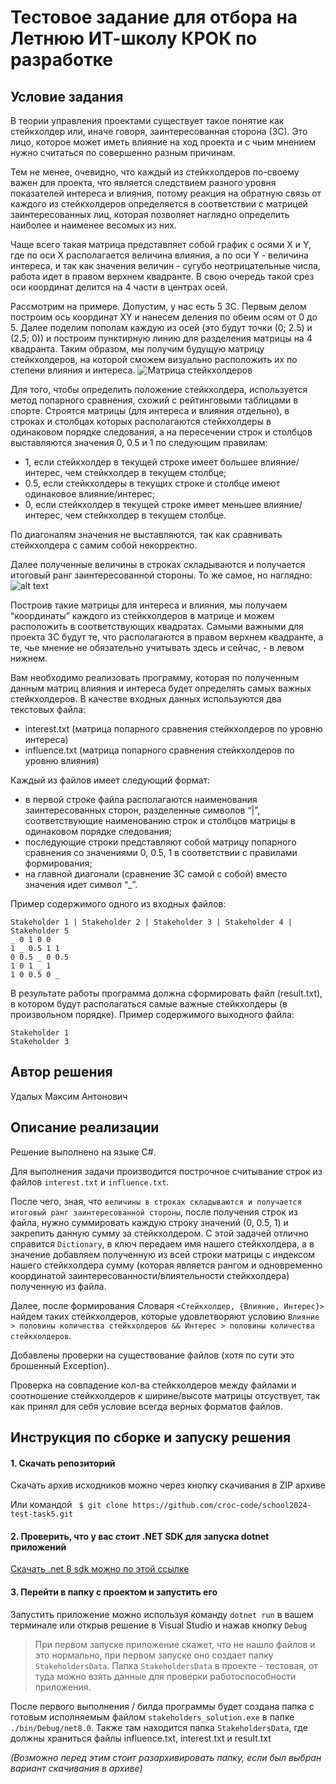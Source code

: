 # Тестовое задание для отбора на Летнюю ИТ-школу КРОК по разработке

## Условие задания
В теории управления проектами существует такое понятие как стейкхолдер или, иначе говоря, заинтересованная сторона (ЗС). Это лицо, которое может иметь влияние на ход проекта и с чьим мнением нужно считаться по совершенно разным причинам.

Тем не менее, очевидно, что каждый из стейкхолдеров по-своему важен для проекта, что является следствием разного уровня показателей интереса и влияния, потому реакция на обратную связь от каждого из стейкхолдеров определяется в соответствии с матрицей заинтересованных лиц, которая позволяет наглядно определить наиболее и наименее весомых из них.

Чаще всего такая матрица представляет собой график с осями X и Y, где по оси X располагается величина влияния, а по оси Y - величина интереса, и так как значения величин - сугубо неотрицательные числа, работа идет в правом верхнем квадранте. В свою очередь такой срез оси координат делится на 4 части в центрах осей.

Рассмотрим на примере. Допустим, у нас есть 5 ЗС. Первым делом построим ось координат XY и нанесем деления по обеим осям от 0 до 5. Далее поделим пополам каждую из осей (это будут точки (0; 2.5) и (2.5; 0)) и построим пунктирную линию для разделения матрицы на 4 квадранта. Таким образом, мы получим будущую матрицу стейкхолдеров, на которой сможем визуально расположить их по степени влияния и интереса.
![Матрица стейкхолдеров](https://github.com/croc-code/school2024-test-task5/blob/master/stakeholders_matrix.png)

Для того, чтобы определить положение стейкхолдера, используется метод попарного сравнения, схожий с рейтинговыми таблицами в спорте. Строятся матрицы (для интереса и влияния отдельно), в строках и столбцах которых располагаются стейкхолдеры в одинаковом порядке следования, а на пересечении строк и столбцов выставляются значения 0, 0.5 и 1 по следующим правилам:
- 1, если стейкхолдер в текущей строке имеет большее влияние/интерес, чем стейкхолдер в текущем столбце;
- 0.5, если стейкхолдеры в текущих строке и столбце имеют одинаковое влияние/интерес;
- 0, если стейкхолдер в текущей строке имеет меньшее влияние/интерес, чем стейкхолдер в текущем столбце.

По диагоналям значения не выставляются, так как сравнивать стейкхолдера с самим собой некорректно.

Далее полученные величины в строках складываются и получается итоговый ранг заинтересованной стороны. То же самое, но наглядно:
![alt text](https://github.com/croc-code/school2024-test-task5/blob/master/pair_compair.png)

Построив такие матрицы для интереса и влияния, мы получаем “координаты” каждого из стейкхолдеров в матрице и можем расположить в соответствующих квадратах.
Самыми важными для проекта ЗС будут те, что располагаются в правом верхнем квадранте, а те, чье мнение не обязательно учитывать здесь и сейчас, - в левом нижнем.

Вам необходимо реализовать программу, которая по полученным данным матриц влияния и интереса будет определять самых важных стейкхолдеров. В качестве входных данных используются два текстовых файла:
- interest.txt (матрица попарного сравнения стейкхолдеров по уровню интереса)
- influence.txt (матрица попарного сравнения стейкхолдеров по уровню влияния)

Каждый из файлов имеет следующий формат:
- в первой строке файла располагаются наименования заинтересованных сторон, разделенные символов “|”, соответствующие наименованию строк и столбцов матрицы в одинаковом порядке следования;
- последующие строки представляют собой матрицу попарного сравнения со значениями 0, 0.5, 1 в соответствии с правилами формирования;
- на главной диагонали (сравнение ЗС самой с собой) вместо значения идет символ “_”.

Пример содержимого одного из входных файлов:
```
Stakeholder 1 | Stakeholder 2 | Stakeholder 3 | Stakeholder 4 | Stakeholder 5
_ 0 1 0 0
1 _ 0.5 1 1
0 0.5 _ 0 0.5
1 0 1 _ 1
1 0 0.5 0 _
```

В результате работы программа должна сформировать файл (result.txt), в котором будут располагаться самые важные стейкхолдеры (в произвольном порядке). Пример содержимого выходного файла:
```
Stakeholder 1
Stakeholder 3
```

## Автор решения
Удалых Максим Антонович

## Описание реализации
Решение выполнено на языке C#.

Для выполнения задачи производится построчное считывание строк из файлов `interest.txt` и `influence.txt`.

После чего, зная, что `величины в строках складываются и получается итоговый ранг заинтересованной стороны`, после получения строк из файла, нужно суммировать каждую строку значений (0, 0.5, 1) и закрепить данную сумму за стейкхолдером. C этой задачей отлично справится `Dictionary`, в ключ передаем имя нашего стейкхолдера, а в значение добавляем полученную из всей строки матрицы c индексом нашего стейкхолдера сумму (которая является рангом и одновременно координатой заинтересованности/влиятельности стейкхолдера) полученную из файла.

Далее, после формирования Словаря `<Стейкхолдер, {Влияние, Интерес}>` найдем таких стейкхолдеров, которые удовлетворяют условию `Влияние > половины количества стейкхолдеров && Интерес > половины количества стейкхолдеров`.


Добавлены проверки на существование файлов (хотя по сути это брошенный Exception).

Проверка на совпадение кол-ва стейкхолдеров между файлами и соотношение стейкхолдеров к ширине/высоте матрицы отсуствует, так как принял для себя условие всегда верных форматов файлов.

## Инструкция по сборке и запуску решения

#### 1. Скачать репозиторий

Скачать архив исходников можно через кнопку скачивания в ZIP архиве 

Или командой
``` $ git clone https://github.com/croc-code/school2024-test-task5.git```

#### 2. Проверить, что у вас стоит .NET SDK для запуска dotnet приложений
[Скачать .net 8 sdk можно по этой ссылке](https://dotnet.microsoft.com/en-us/download/dotnet/8.0)

#### 3. Перейти в папку с проектом и запустить его

Запустить приложение можно используя команду `dotnet run` в вашем терминале или открыв решение в Visual Studio и нажав кнопку `Debug`

> При первом запуске приложение скажет, что не нашло файлов и это нормально, при первом запуске оно создает папку `StakeholdersData`. Папка `StakeholdersData` в проекте - тестовая, от туда можно взять данные для проверки работоспособности приложения.

После первого выполнения / билда программы будет создана папка с готовым исполняемым файлом `stakeholders_solution.exe` в папке `./bin/Debug/net8.0`.
Также там находится папка `StakeholdersData`, где должны храниться файлы influence.txt, interest.txt и result.txt

*(Возможно перед этим стоит разархивировать папку, если был выбран вариант скачивания в архиве)*